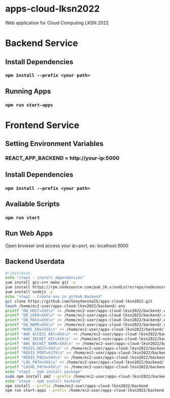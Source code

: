 # apps-cloud-lksn2022
Web application for Cloud Computing LKSN 2022

# Backend Service
## Install Dependencies
### `npm install --prefix <your path>`

## Running Apps
### `npm run start-apps`

# Frontend Service
## Setting Environment Variables
### REACT_APP_BACKEND = http://your-ip:5000

## Install Dependencies
### `npm install --prefix <your path>`

## Available Scripts
### `npm run start`

## Run Web Apps
Open browser and access your ip+port, ex: localhost:3000

## Backend Userdata
```sh
#!/bin/bash
echo "step1 - install dependencies"
yum install gcc-c++ make git -y
yum install https://rpm.nodesource.com/pub_16.x/nodistro/repo/nodesource-release-nodistro-1.noarch.rpm -y
yum install nodejs -y
echo "step2 - Create env in github Backend"
git clone https://github.com/SonyVansha25/apps-cloud-lksn2022.git
touch /home/ec2-user/apps-cloud-lksn2022/backend/.env
printf "DB_HOST=XXX\n" >> /home/ec2-user/apps-cloud-lksn2022/backend/.env
printf "DB_USER=XXX\n" >> /home/ec2-user/apps-cloud-lksn2022/backend/.env
printf "DB_PASS=XXX\n" >> /home/ec2-user/apps-cloud-lksn2022/backend/.env
printf "DB_NAME=XXX\n" >> /home/ec2-user/apps-cloud-lksn2022/backend/.env
printf "NODE_ENV=XXX\n" >> /home/ec2-user/apps-cloud-lksn2022/backend/.env
printf "AWS_ACCESS_KEY=XXX\n" >> /home/ec2-user/apps-cloud-lksn2022/backend/.env
printf "AWS_SECRET_KEY=XXX\n" >> /home/ec2-user/apps-cloud-lksn2022/backend/.env
printf "AWS_BUCKET_NAME=XXX\n" >> /home/ec2-user/apps-cloud-lksn2022/backend/.env
printf "REDIS_HOST=XXX\n" >> /home/ec2-user/apps-cloud-lksn2022/backend/.env
printf "REDIS_PORT=6379\n" >> /home/ec2-user/apps-cloud-lksn2022/backend/.env
printf "REDIS_PASS=XXX\n" >> /home/ec2-user/apps-cloud-lksn2022/backend/.env
printf "LOG_PATH=XXX\n" >> /home/ec2-user/apps-cloud-lksn2022/backend/.env
printf "CACHE_PATH=XXX\n" >> /home/ec2-user/apps-cloud-lksn2022/backend/.env
echo "step3 - npm install package"
sudo npm install pm2 --prefix /home/ec2-user/apps-cloud-lksn2022/backend
echo "step4 - npm install backend"
npm install --prefix /home/ec2-user/apps-cloud-lksn2022/backend
npm run start-apps --prefix /home/ec2-user/apps-cloud-lksn2022/backend
```
